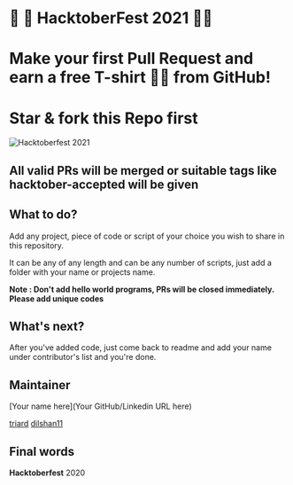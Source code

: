 # 🎃 🎯   HacktoberFest 2021  🎃🎯 
# Make your first Pull Request and earn a free T-shirt 👕👕 from GitHub!
# Star & fork this Repo first
![Hacktoberfest 2021](hac21.png)
## All valid PRs will be merged or suitable tags like hacktober-accepted will be given 

## What to do?
Add any project, piece of code or script of your choice you wish to share in this repository.

It can be any of any length and can be any number of scripts, just add a folder with your name or projects name.

**Note : Don't add hello world programs, PRs will be closed immediately. Please add unique codes**

## What's next?
After you've added code, just come back to readme and add your name under contributor's list and you're done.

## Maintainer
[Your name here](Your GitHub/Linkedin URL here)

[triard](https://github.com/triard)
[dilshan11](https://github.com/dilshan11)

## Final words
**Hacktoberfest** 2020
